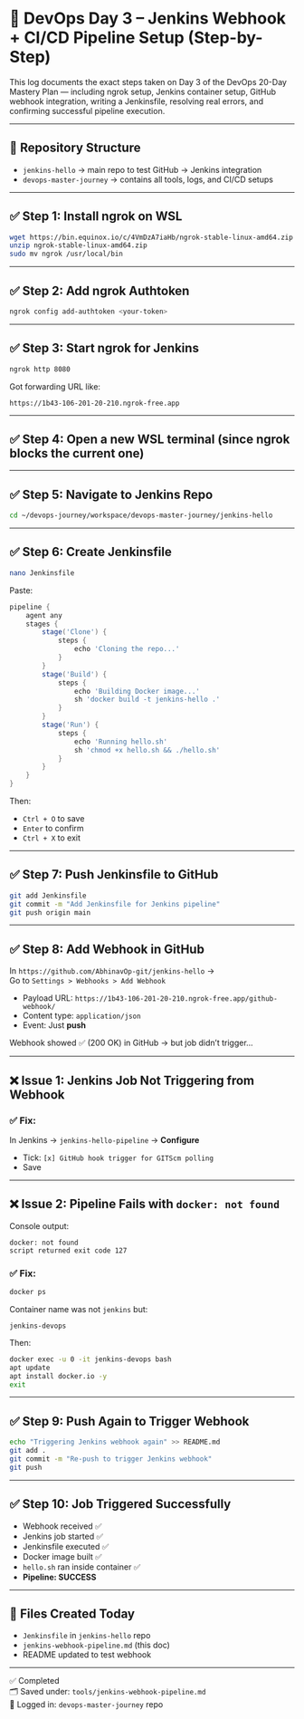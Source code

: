 # 🔁 DevOps Day 3 – Jenkins Webhook + CI/CD Pipeline Setup (Step-by-Step)

This log documents the exact steps taken on Day 3 of the DevOps 20-Day Mastery Plan — including ngrok setup, Jenkins container setup, GitHub webhook integration, writing a Jenkinsfile, resolving real errors, and confirming successful pipeline execution.

---

## 📁 Repository Structure

- `jenkins-hello` → main repo to test GitHub → Jenkins integration  
- `devops-master-journey` → contains all tools, logs, and CI/CD setups

---

## ✅ Step 1: Install ngrok on WSL

```bash
wget https://bin.equinox.io/c/4VmDzA7iaHb/ngrok-stable-linux-amd64.zip
unzip ngrok-stable-linux-amd64.zip
sudo mv ngrok /usr/local/bin
```

---

## ✅ Step 2: Add ngrok Authtoken

```bash
ngrok config add-authtoken <your-token>
```

---

## ✅ Step 3: Start ngrok for Jenkins

```bash
ngrok http 8080
```

Got forwarding URL like:
```
https://1b43-106-201-20-210.ngrok-free.app
```

---

## ✅ Step 4: Open a new WSL terminal (since ngrok blocks the current one)

---

## ✅ Step 5: Navigate to Jenkins Repo

```bash
cd ~/devops-journey/workspace/devops-master-journey/jenkins-hello
```

---

## ✅ Step 6: Create Jenkinsfile

```bash
nano Jenkinsfile
```

Paste:

```groovy
pipeline {
    agent any
    stages {
        stage('Clone') {
            steps {
                echo 'Cloning the repo...'
            }
        }
        stage('Build') {
            steps {
                echo 'Building Docker image...'
                sh 'docker build -t jenkins-hello .'
            }
        }
        stage('Run') {
            steps {
                echo 'Running hello.sh'
                sh 'chmod +x hello.sh && ./hello.sh'
            }
        }
    }
}
```

Then:
- `Ctrl + O` to save
- `Enter` to confirm
- `Ctrl + X` to exit

---

## ✅ Step 7: Push Jenkinsfile to GitHub

```bash
git add Jenkinsfile
git commit -m "Add Jenkinsfile for Jenkins pipeline"
git push origin main
```

---

## ✅ Step 8: Add Webhook in GitHub

In `https://github.com/AbhinavOp-git/jenkins-hello` →  
Go to `Settings > Webhooks > Add Webhook`

- Payload URL: `https://1b43-106-201-20-210.ngrok-free.app/github-webhook/`
- Content type: `application/json`
- Event: Just **push**

Webhook showed ✅ (200 OK) in GitHub → but job didn’t trigger...

---

## ❌ Issue 1: Jenkins Job Not Triggering from Webhook

### ✅ Fix:

In Jenkins → `jenkins-hello-pipeline` → **Configure**

- Tick: `[x] GitHub hook trigger for GITScm polling`
- Save

---

## ❌ Issue 2: Pipeline Fails with `docker: not found`

Console output:
```
docker: not found
script returned exit code 127
```

### ✅ Fix:

```bash
docker ps
```

Container name was not `jenkins` but:

```
jenkins-devops
```

Then:

```bash
docker exec -u 0 -it jenkins-devops bash
apt update
apt install docker.io -y
exit
```

---

## ✅ Step 9: Push Again to Trigger Webhook

```bash
echo "Triggering Jenkins webhook again" >> README.md
git add .
git commit -m "Re-push to trigger Jenkins webhook"
git push
```

---

## ✅ Step 10: Job Triggered Successfully

- Webhook received ✅  
- Jenkins job started ✅  
- Jenkinsfile executed ✅  
- Docker image built ✅  
- `hello.sh` ran inside container ✅  
- **Pipeline: SUCCESS**

---

## 📝 Files Created Today

- `Jenkinsfile` in `jenkins-hello` repo  
- `jenkins-webhook-pipeline.md` (this doc)  
- README updated to test webhook

---

✅ Completed  
🗂 Saved under: `tools/jenkins-webhook-pipeline.md`  
📘 Logged in: `devops-master-journey` repo

